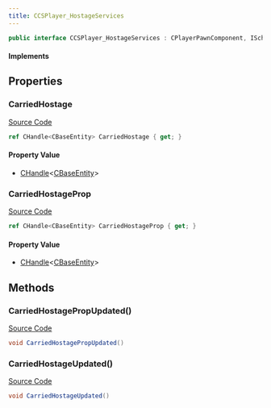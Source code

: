```yaml
---
title: CCSPlayer_HostageServices
---
```


```csharp
public interface CCSPlayer_HostageServices : CPlayerPawnComponent, ISchemaClass<CPlayerPawnComponent>, ISchemaClass<CCSPlayer_HostageServices>, ISchemaField, ISchemaClass, INativeHandle
```

#### Implements

## Properties

### CarriedHostage

[Source Code](https://github.com/swiftly-solution/swiftlys2/blob/beta/managed/src/SwiftlyS2.Generated/Schemas/Interfaces/CCSPlayer_HostageServices.cs#L16)

```csharp
ref CHandle<CBaseEntity> CarriedHostage { get; }
```

#### Property Value

- [CHandle](/docs/api/shared/natives/chandle-1)<[CBaseEntity](/docs/api/shared/schemadefinitions/cbaseentity)>

### CarriedHostageProp

[Source Code](https://github.com/swiftly-solution/swiftlys2/blob/beta/managed/src/SwiftlyS2.Generated/Schemas/Interfaces/CCSPlayer_HostageServices.cs#L18)

```csharp
ref CHandle<CBaseEntity> CarriedHostageProp { get; }
```

#### Property Value

- [CHandle](/docs/api/shared/natives/chandle-1)<[CBaseEntity](/docs/api/shared/schemadefinitions/cbaseentity)>

## Methods

### CarriedHostagePropUpdated()

[Source Code](https://github.com/swiftly-solution/swiftlys2/blob/beta/managed/src/SwiftlyS2.Generated/Schemas/Interfaces/CCSPlayer_HostageServices.cs#L21)

```csharp
void CarriedHostagePropUpdated()
```

### CarriedHostageUpdated()

[Source Code](https://github.com/swiftly-solution/swiftlys2/blob/beta/managed/src/SwiftlyS2.Generated/Schemas/Interfaces/CCSPlayer_HostageServices.cs#L20)

```csharp
void CarriedHostageUpdated()
```


